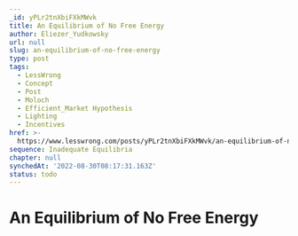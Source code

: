 ```yaml
---
_id: yPLr2tnXbiFXkMWvk
title: An Equilibrium of No Free Energy
author: Eliezer_Yudkowsky
url: null
slug: an-equilibrium-of-no-free-energy
type: post
tags:
  - LessWrong
  - Concept
  - Post
  - Moloch
  - Efficient_Market Hypothesis
  - Lighting
  - Incentives
href: >-
  https://www.lesswrong.com/posts/yPLr2tnXbiFXkMWvk/an-equilibrium-of-no-free-energy
sequence: Inadequate Equilibria
chapter: null
synchedAt: '2022-08-30T08:17:31.163Z'
status: todo
---
```


# An Equilibrium of No Free Energy
